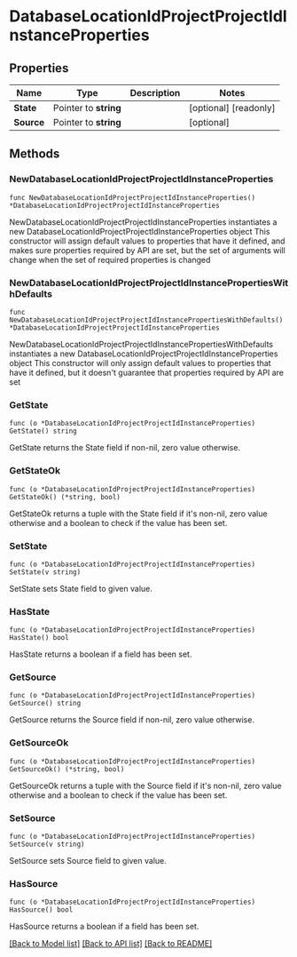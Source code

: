 # DatabaseLocationIdProjectProjectIdInstanceProperties

## Properties

Name | Type | Description | Notes
------------ | ------------- | ------------- | -------------
**State** | Pointer to **string** |  | [optional] [readonly] 
**Source** | Pointer to **string** |  | [optional] 

## Methods

### NewDatabaseLocationIdProjectProjectIdInstanceProperties

`func NewDatabaseLocationIdProjectProjectIdInstanceProperties() *DatabaseLocationIdProjectProjectIdInstanceProperties`

NewDatabaseLocationIdProjectProjectIdInstanceProperties instantiates a new DatabaseLocationIdProjectProjectIdInstanceProperties object
This constructor will assign default values to properties that have it defined,
and makes sure properties required by API are set, but the set of arguments
will change when the set of required properties is changed

### NewDatabaseLocationIdProjectProjectIdInstancePropertiesWithDefaults

`func NewDatabaseLocationIdProjectProjectIdInstancePropertiesWithDefaults() *DatabaseLocationIdProjectProjectIdInstanceProperties`

NewDatabaseLocationIdProjectProjectIdInstancePropertiesWithDefaults instantiates a new DatabaseLocationIdProjectProjectIdInstanceProperties object
This constructor will only assign default values to properties that have it defined,
but it doesn't guarantee that properties required by API are set

### GetState

`func (o *DatabaseLocationIdProjectProjectIdInstanceProperties) GetState() string`

GetState returns the State field if non-nil, zero value otherwise.

### GetStateOk

`func (o *DatabaseLocationIdProjectProjectIdInstanceProperties) GetStateOk() (*string, bool)`

GetStateOk returns a tuple with the State field if it's non-nil, zero value otherwise
and a boolean to check if the value has been set.

### SetState

`func (o *DatabaseLocationIdProjectProjectIdInstanceProperties) SetState(v string)`

SetState sets State field to given value.

### HasState

`func (o *DatabaseLocationIdProjectProjectIdInstanceProperties) HasState() bool`

HasState returns a boolean if a field has been set.

### GetSource

`func (o *DatabaseLocationIdProjectProjectIdInstanceProperties) GetSource() string`

GetSource returns the Source field if non-nil, zero value otherwise.

### GetSourceOk

`func (o *DatabaseLocationIdProjectProjectIdInstanceProperties) GetSourceOk() (*string, bool)`

GetSourceOk returns a tuple with the Source field if it's non-nil, zero value otherwise
and a boolean to check if the value has been set.

### SetSource

`func (o *DatabaseLocationIdProjectProjectIdInstanceProperties) SetSource(v string)`

SetSource sets Source field to given value.

### HasSource

`func (o *DatabaseLocationIdProjectProjectIdInstanceProperties) HasSource() bool`

HasSource returns a boolean if a field has been set.


[[Back to Model list]](../README.md#documentation-for-models) [[Back to API list]](../README.md#documentation-for-api-endpoints) [[Back to README]](../README.md)


